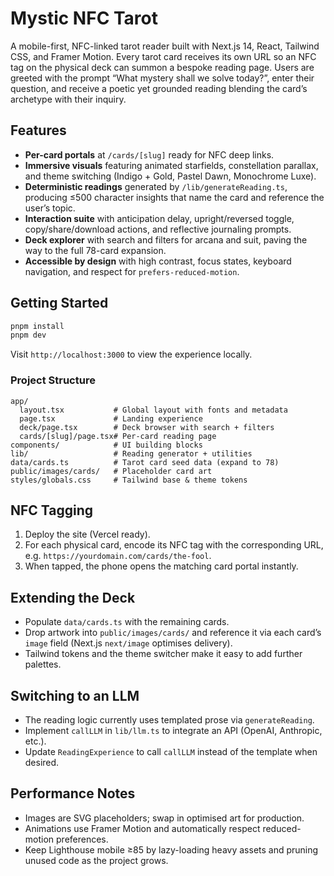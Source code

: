 # Mystic NFC Tarot

A mobile-first, NFC-linked tarot reader built with Next.js 14, React, Tailwind CSS, and Framer Motion. Every tarot card receives its own URL so an NFC tag on the physical deck can summon a bespoke reading page. Users are greeted with the prompt “What mystery shall we solve today?”, enter their question, and receive a poetic yet grounded reading blending the card’s archetype with their inquiry.

## Features

- **Per-card portals** at `/cards/[slug]` ready for NFC deep links.
- **Immersive visuals** featuring animated starfields, constellation parallax, and theme switching (Indigo + Gold, Pastel Dawn, Monochrome Luxe).
- **Deterministic readings** generated by `/lib/generateReading.ts`, producing ≤500 character insights that name the card and reference the user’s topic.
- **Interaction suite** with anticipation delay, upright/reversed toggle, copy/share/download actions, and reflective journaling prompts.
- **Deck explorer** with search and filters for arcana and suit, paving the way to the full 78-card expansion.
- **Accessible by design** with high contrast, focus states, keyboard navigation, and respect for `prefers-reduced-motion`.

## Getting Started

```bash
pnpm install
pnpm dev
```

Visit `http://localhost:3000` to view the experience locally.

### Project Structure

```
app/
  layout.tsx           # Global layout with fonts and metadata
  page.tsx             # Landing experience
  deck/page.tsx        # Deck browser with search + filters
  cards/[slug]/page.tsx# Per-card reading page
components/            # UI building blocks
lib/                   # Reading generator + utilities
data/cards.ts          # Tarot card seed data (expand to 78)
public/images/cards/   # Placeholder card art
styles/globals.css     # Tailwind base & theme tokens
```

## NFC Tagging

1. Deploy the site (Vercel ready).
2. For each physical card, encode its NFC tag with the corresponding URL, e.g. `https://yourdomain.com/cards/the-fool`.
3. When tapped, the phone opens the matching card portal instantly.

## Extending the Deck

- Populate `data/cards.ts` with the remaining cards.
- Drop artwork into `public/images/cards/` and reference it via each card’s `image` field (Next.js `next/image` optimises delivery).
- Tailwind tokens and the theme switcher make it easy to add further palettes.

## Switching to an LLM

- The reading logic currently uses templated prose via `generateReading`.
- Implement `callLLM` in `lib/llm.ts` to integrate an API (OpenAI, Anthropic, etc.).
- Update `ReadingExperience` to call `callLLM` instead of the template when desired.

## Performance Notes

- Images are SVG placeholders; swap in optimised art for production.
- Animations use Framer Motion and automatically respect reduced-motion preferences.
- Keep Lighthouse mobile ≥85 by lazy-loading heavy assets and pruning unused code as the project grows.
